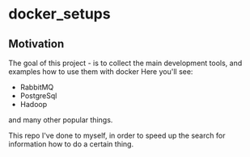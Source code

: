 # docker_setups

## Motivation

The goal of this project - is to collect the main development tools, and examples how to use them with docker
Here you'll see:
- RabbitMQ
- PostgreSql
- Hadoop

and many other popular things.

This repo I've done to myself, in order to speed up the search for information how to do a certain thing.
